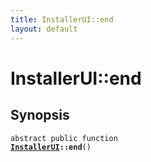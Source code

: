 ```yaml
---
title: InstallerUI::end
layout: default
---
```


# InstallerUI::end

## Synopsis

<code>abstract public function <b><a href="InstallerUI">InstallerUI</a>::end</b>()</code>

